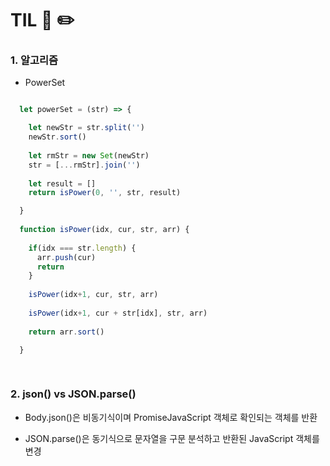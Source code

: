 # TIL 📖 ✏️


 ### 1. 알고리즘
  
  - PowerSet
  
  ```js
  
    let powerSet = (str) => {

      let newStr = str.split('')
      newStr.sort()
    
      let rmStr = new Set(newStr)
      str = [...rmStr].join('')
    
      let result = []
      return isPower(0, '', str, result)
  
    }
     
    function isPower(idx, cur, str, arr) {
      
      if(idx === str.length) {
        arr.push(cur)
        return
      }
      
      isPower(idx+1, cur, str, arr)
      
      isPower(idx+1, cur + str[idx], str, arr)
      
      return arr.sort()
      
    }
  
     
   ```
   
 ### 2. json() vs JSON.parse()
 
  - Body.json()은 비동기식이며 PromiseJavaScript 객체로 확인되는 객체를 반환
  
  - JSON.parse()은 동기식으로 문자열을 구문 분석하고 반환된 JavaScript 객체를 변경
     

